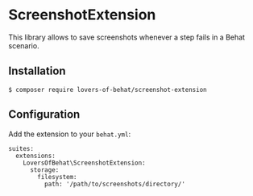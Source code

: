 ScreenshotExtension
===================

This library allows to save screenshots whenever a step fails in a Behat
scenario.

Installation
------------

```
$ composer require lovers-of-behat/screenshot-extension
```

Configuration
-------------

Add the extension to your `behat.yml`:

```
suites:
  extensions:
    LoversOfBehat\ScreenshotExtension:
      storage:
        filesystem:
          path: '/path/to/screenshots/directory/'
```

